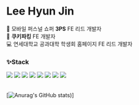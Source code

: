 # Lee Hyun Jin

<!--
**hyundang/hyundang** is a ✨ _special_ ✨ repository because its `README.md` (this file) appears on your GitHub profile.

Here are some ideas to get you started:

- 🔭 I’m currently working on ...
- 🌱 I’m currently learning ...
- 👯 I’m looking to collaborate on ...
- 🤔 I’m looking for help with ...
- 💬 Ask me about ...
- 📫 How to reach me: ...
- 😄 Pronouns: ...
- ⚡ Fun fact: ...
-->
👗 모바일 퍼스널 쇼퍼 **3PS** FE 리드 개발자  
🍪 **쿠키파킹** FE 개발자  
💻 연세대학교 공과대학 학생회 홈페이지 FE 리드 개발자  

### ✨Stack
<a href="[연결할 링크]" target="_blank"><img src="https://img.shields.io/badge/javascript-F7DF1E?style=flat-square&logo=JavaScript&logoColor=white"/></a>
<a href="[연결할 링크]" target="_blank"><img src="https://img.shields.io/badge/typescript-3178C6?style=flat-square&logo=TypeScript&logoColor=white"/></a>
<a href="[연결할 링크]" target="_blank"><img src="https://img.shields.io/badge/python-3776AB?style=flat-square&logo=Python&logoColor=white"/></a>
<a href="[연결할 링크]" target="_blank"><img src="https://img.shields.io/badge/React-61DAFB?style=flat-square&logo=React&logoColor=white"/></a>
<a href="[연결할 링크]" target="_blank"><img src="https://img.shields.io/badge/Next.js-000000?style=flat-square&logo=Next.js&logoColor=white"/></a>
<a href="[연결할 링크]" target="_blank"><img src="https://img.shields.io/badge/Node.js-339933?style=flat-square&logo=Node.js&logoColor=white"/></a>
<a href="[연결할 링크]" target="_blank"><img src="https://img.shields.io/badge/mongoDB-47A248?style=flat-square&logo=MongoDB&logoColor=white"/></a>
<a href="[연결할 링크]" target="_blank"><img src="https://img.shields.io/badge/styled-DB7093?style=flat-square&logo=styled-components&logoColor=white"/></a>  
<br></br>
[![Anurag's GitHub stats](https://github-readme-stats.vercel.app/api?username=hyundang&show_icons=true&theme=radical))]
